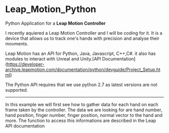 # Leap_Motion_Python
Python Application for a __Leap Motion Controller__


I recently aquiered a Leap Motion Controller and I will be coding for it.
It is a device that allows us to track one's hands with precision and analyse their movments.

Leap Motion has an API for Python, Java, Javascript, C++,C#. it also has modules to interact with Unreal and Unity.[API Documentation] (https://developer-archive.leapmotion.com/documentation/python/devguide/Project_Setup.html)

The Python API requires that we use python 2.7 as latest versions are not supported.


-------


In this example we will first see how to gather data for each hand on each frame taken by the controller.
The data we are looking for are hand number, hand position, finger number, finger position, normal vector to the hand and more.
The function to access this informations are described in the Leap API documentation 
